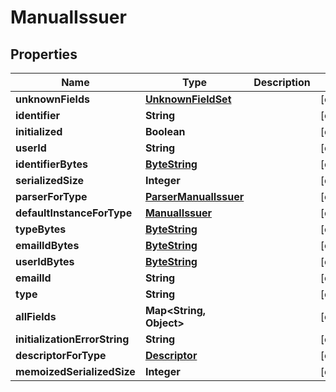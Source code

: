 # ManualIssuer

## Properties
Name | Type | Description | Notes
------------ | ------------- | ------------- | -------------
**unknownFields** | [**UnknownFieldSet**](UnknownFieldSet.md) |  |  [optional]
**identifier** | **String** |  |  [optional]
**initialized** | **Boolean** |  |  [optional]
**userId** | **String** |  |  [optional]
**identifierBytes** | [**ByteString**](ByteString.md) |  |  [optional]
**serializedSize** | **Integer** |  |  [optional]
**parserForType** | [**ParserManualIssuer**](ParserManualIssuer.md) |  |  [optional]
**defaultInstanceForType** | [**ManualIssuer**](ManualIssuer.md) |  |  [optional]
**typeBytes** | [**ByteString**](ByteString.md) |  |  [optional]
**emailIdBytes** | [**ByteString**](ByteString.md) |  |  [optional]
**userIdBytes** | [**ByteString**](ByteString.md) |  |  [optional]
**emailId** | **String** |  |  [optional]
**type** | **String** |  |  [optional]
**allFields** | **Map&lt;String, Object&gt;** |  |  [optional]
**initializationErrorString** | **String** |  |  [optional]
**descriptorForType** | [**Descriptor**](Descriptor.md) |  |  [optional]
**memoizedSerializedSize** | **Integer** |  |  [optional]
